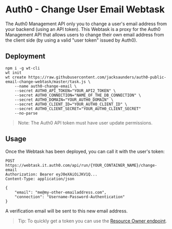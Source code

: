 # Auth0 - Change User Email Webtask

The Auth0 Management API only you to change a user's email address from your backend (using an API token). This Webtask is a proxy for the Auth0 Management API that allows users to change their own email address from the client side (by using a valid "user token" issued by Auth0).

## Deployment

```
npm i -g wt-cli
wt init
wt create https://raw.githubusercontent.com/jacksaunders/auth0-public-email-change-webtask/master/task.js \
    --name auth0-change-email \
    --secret AUTH0_API_TOKEN="YOUR_API2_TOKEN" \
    --secret AUTH0_CONNECTION="NAME_OF_THE_DB_CONNECTION" \
    --secret AUTH0_DOMAIN="YOUR_AUTH0_DOMAIN" \
    --secret AUTH0_CLIENT_ID="YOUR_AUTH0_CLIENT_ID" \
    --secret AUTH0_CLIENT_SECRET="YOUR_AUTH0_CLIENT_SECRET"
    --no-parse
```

> Note: The Auth0 API token must have user update permissions.

## Usage

Once the Webtask has been deployed, you can call it with the user's token:

```
POST https://webtask.it.auth0.com/api/run/{YOUR_CONTAINER_NAME}/change-email
Authorization: Bearer eyJ0eXAiOiJKV1Q...
Content-Type: application/json

{
    "email": "me@my-other-emailaddress.com",
    "connection": "Username-Password-Authentication"
}
```

A verification email will be sent to this new email address.

> Tip: To quickly get a token you can use the [Resource Owner endpoint](https://auth0.com/docs/auth-api#!#post--oauth-ro).
